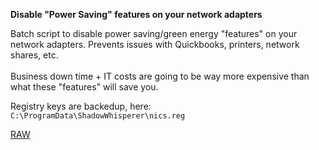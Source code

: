 **Disable "Power Saving" features on your network adapters**

Batch script to disable power saving/green energy "features" on your network adapters. Prevents issues with Quickbooks, printers, network shares, etc.  
<br>
Business down time + IT costs are going to be way more expensive than what these "features" will save you.  

Registry keys are backedup, here: ```C:\ProgramData\ShadowWhisperer\nics.reg```

[RAW](https://github.com/ShadowWhisperer/NoGreenNic/blob/main/NoGreenNic.bat?raw=true)

